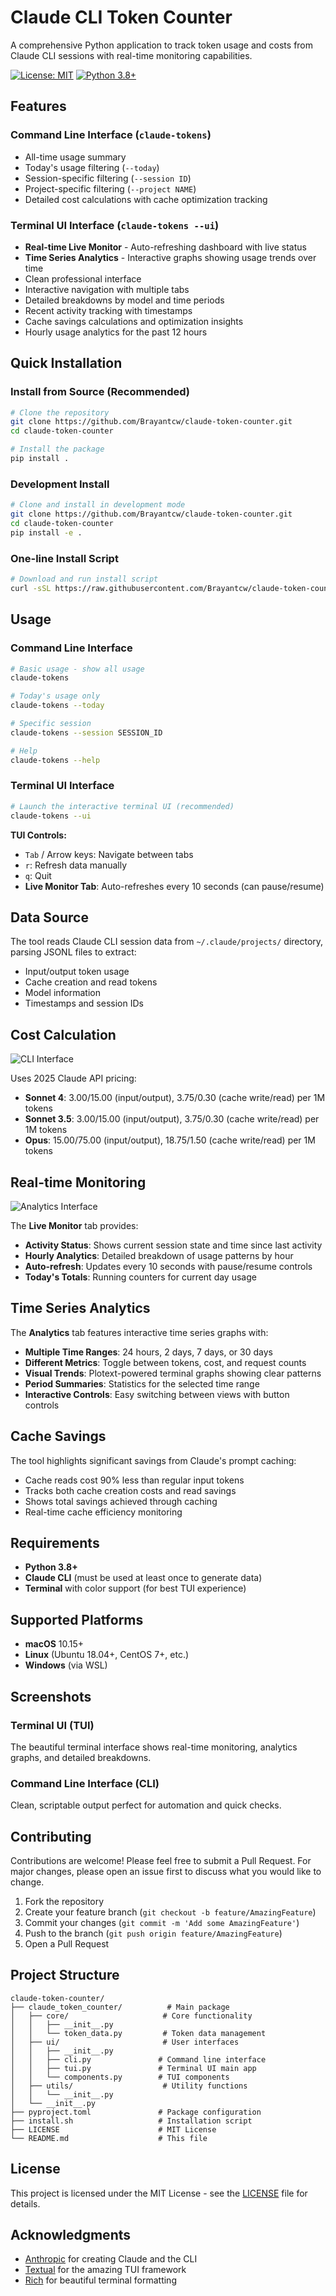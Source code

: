 # Claude CLI Token Counter

A comprehensive Python application to track token usage and costs from Claude CLI sessions with real-time monitoring capabilities.

[![License: MIT](https://img.shields.io/badge/License-MIT-yellow.svg)](https://opensource.org/licenses/MIT)
[![Python 3.8+](https://img.shields.io/badge/python-3.8+-blue.svg)](https://www.python.org/downloads/)

## Features

### **Command Line Interface** (`claude-tokens`)
- All-time usage summary
- Today's usage filtering (`--today`)
- Session-specific filtering (`--session ID`)
- Project-specific filtering (`--project NAME`)
- Detailed cost calculations with cache optimization tracking

### **Terminal UI Interface** (`claude-tokens --ui`)
- **Real-time Live Monitor** - Auto-refreshing dashboard with live status
- **Time Series Analytics** - Interactive graphs showing usage trends over time
- Clean professional interface
- Interactive navigation with multiple tabs
- Detailed breakdowns by model and time periods
- Recent activity tracking with timestamps
- Cache savings calculations and optimization insights
- Hourly usage analytics for the past 12 hours

## Quick Installation

### **Install from Source** (Recommended)
```bash
# Clone the repository
git clone https://github.com/Brayantcw/claude-token-counter.git
cd claude-token-counter

# Install the package
pip install .
```

### **Development Install**
```bash
# Clone and install in development mode
git clone https://github.com/Brayantcw/claude-token-counter.git
cd claude-token-counter
pip install -e .
```

### **One-line Install Script**
```bash
# Download and run install script
curl -sSL https://raw.githubusercontent.com/Brayantcw/claude-token-counter/main/install.sh | bash
```

## Usage

### Command Line Interface
```bash
# Basic usage - show all usage
claude-tokens

# Today's usage only  
claude-tokens --today

# Specific session
claude-tokens --session SESSION_ID

# Help
claude-tokens --help
```

### Terminal UI Interface
```bash
# Launch the interactive terminal UI (recommended)
claude-tokens --ui
```

**TUI Controls:**
- `Tab` / Arrow keys: Navigate between tabs
- `r`: Refresh data manually
- `q`: Quit
- **Live Monitor Tab**: Auto-refreshes every 10 seconds (can pause/resume)

## Data Source

The tool reads Claude CLI session data from `~/.claude/projects/` directory, parsing JSONL files to extract:
- Input/output token usage
- Cache creation and read tokens
- Model information
- Timestamps and session IDs

## Cost Calculation

![CLI Interface](media/base.png)

Uses 2025 Claude API pricing:
- **Sonnet 4**: $3.00/$15.00 (input/output), $3.75/$0.30 (cache write/read) per 1M tokens
- **Sonnet 3.5**: $3.00/$15.00 (input/output), $3.75/$0.30 (cache write/read) per 1M tokens  
- **Opus**: $15.00/$75.00 (input/output), $18.75/$1.50 (cache write/read) per 1M tokens

## Real-time Monitoring

![Analytics Interface](media/analytics.png)

The **Live Monitor** tab provides:
- **Activity Status**: Shows current session state and time since last activity
- **Hourly Analytics**: Detailed breakdown of usage patterns by hour
- **Auto-refresh**: Updates every 10 seconds with pause/resume controls
- **Today's Totals**: Running counters for current day usage

## Time Series Analytics

The **Analytics** tab features interactive time series graphs with:
- **Multiple Time Ranges**: 24 hours, 2 days, 7 days, or 30 days
- **Different Metrics**: Toggle between tokens, cost, and request counts
- **Visual Trends**: Plotext-powered terminal graphs showing clear patterns
- **Period Summaries**: Statistics for the selected time range
- **Interactive Controls**: Easy switching between views with button controls

## Cache Savings

The tool highlights significant savings from Claude's prompt caching:
- Cache reads cost 90% less than regular input tokens
- Tracks both cache creation costs and read savings
- Shows total savings achieved through caching
- Real-time cache efficiency monitoring

## Requirements

- **Python 3.8+**
- **Claude CLI** (must be used at least once to generate data)
- **Terminal** with color support (for best TUI experience)

## Supported Platforms

- **macOS** 10.15+
- **Linux** (Ubuntu 18.04+, CentOS 7+, etc.)
- **Windows** (via WSL)

## Screenshots

### Terminal UI (TUI)
The beautiful terminal interface shows real-time monitoring, analytics graphs, and detailed breakdowns.

### Command Line Interface (CLI)
Clean, scriptable output perfect for automation and quick checks.

## Contributing

Contributions are welcome! Please feel free to submit a Pull Request. For major changes, please open an issue first to discuss what you would like to change.

1. Fork the repository
2. Create your feature branch (`git checkout -b feature/AmazingFeature`)
3. Commit your changes (`git commit -m 'Add some AmazingFeature'`)
4. Push to the branch (`git push origin feature/AmazingFeature`)
5. Open a Pull Request

## Project Structure

```
claude-token-counter/
├── claude_token_counter/          # Main package
│   ├── core/                     # Core functionality
│   │   ├── __init__.py
│   │   └── token_data.py         # Token data management
│   ├── ui/                       # User interfaces
│   │   ├── __init__.py
│   │   ├── cli.py               # Command line interface
│   │   ├── tui.py               # Terminal UI main app
│   │   └── components.py        # TUI components
│   ├── utils/                    # Utility functions
│   │   └── __init__.py
│   └── __init__.py
├── pyproject.toml               # Package configuration
├── install.sh                   # Installation script
├── LICENSE                      # MIT License
└── README.md                    # This file
```

## License

This project is licensed under the MIT License - see the [LICENSE](LICENSE) file for details.

## Acknowledgments

- [Anthropic](https://www.anthropic.com/) for creating Claude and the CLI
- [Textual](https://github.com/Textualize/textual) for the amazing TUI framework
- [Rich](https://github.com/Textualize/rich) for beautiful terminal formatting